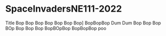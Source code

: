 # SpaceInvadersNE111-2022
Title
Bop Bop Bop Bop Bop Bop Bop]
BopBopBop
Dum Dum
Bop Bop Bop BOp Bop Bop Bop
BopBOpBop BopBopBop
poo
